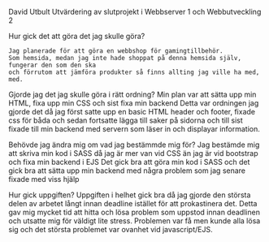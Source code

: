 David Utbult
Utvärdering av slutprojekt i Webbserver 1 och Webbutveckling 2


Hur gick det att göra det jag skulle göra?

    Jag planerade för att göra en webbshop för gamingtillbehör.
    Som hemsida, medan jag inte hade shoppat på denna hemsida själv, fungerar den som den ska
    och förrutom att jämföra produkter så finns allting jag ville ha med, med.


Gjorde jag det jag skulle göra i rätt ordning?
    Min plan var att sätta upp min HTML, fixa upp min CSS och sist fixa min backend
    Detta var ordningen jag gjorde det då jag först satte upp en basic HTML header och footer,
    fixade css för båda och sedan fortsatte lägga till saker på sidorna och
    till sist fixade till min backend med servern som läser in och displayar information.


Behövde jag ändra mig om vad jag bestämmde mig för?
    Jag bestämde mig att skriva min kod i SASS då jag är mer van vid CSS än jag är vid bootstrap och fixa min backend i EJS
    Det gick bra att göra min kod i SASS och det gick bra att sätta upp min backend med några problem som jag senare fixade med viss hjälp


Hur gick uppgiften?
    Uppgiften i helhet gick bra då jag gjorde den största delen av arbetet långt innan deadline istället för att prokastinera det.
    Detta gav mig mycket tid att hitta och lösa problem som uppstod innan deadlinen och utsatte mig för väldigt lite stress.
    Problemen var få men kunde alla lösa sig och det största problemet var ovanhet vid javascript/EJS.
    